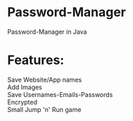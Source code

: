 # Password-Manager
Password-Manager in Java

# Features:  
Save Website/App names  
Add Images  
Save Usernames-Emails-Passwords  
Encrypted  
Small Jump 'n' Run game  
